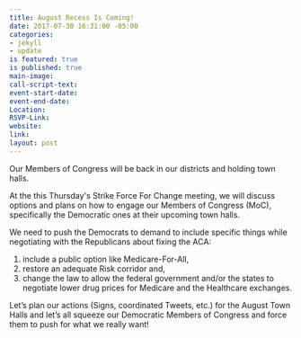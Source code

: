 ```yaml
---
title: August Recess Is Coming!
date: 2017-07-30 16:31:00 -05:00
categories:
- jekyll
- update
is featured: true
is published: true
main-image: 
call-script-text: 
event-start-date: 
event-end-date: 
Location: 
RSVP-Link: 
website: 
link: 
layout: post
---
```


Our Members of Congress will be back in our districts and holding town halls. 

At the this Thursday's Strike Force For Change meeting, we will discuss options and plans on how to engage our Members of Congress (MoC), specifically the Democratic ones at their upcoming town halls. 

We need to push the Democrats to demand to include specific things while negotiating with the Republicans about fixing the ACA: 

1. include a public option like Medicare-For-All, 
2. restore an adequate Risk corridor and, 
3. change the law to allow the federal government and/or the states to negotiate lower drug prices for Medicare and the Healthcare exchanges. 

Let’s plan our actions (Signs, coordinated Tweets, etc.) for the August Town Halls and let’s all squeeze our Democratic Members of Congress and force them to push for what we really want! 